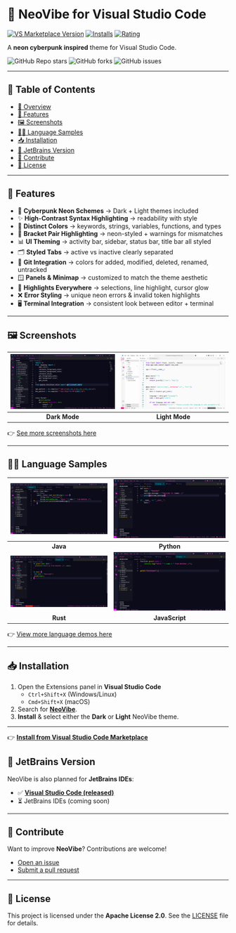 # 🌌 NeoVibe for Visual Studio Code

[![VS Marketplace Version](https://img.shields.io/visual-studio-marketplace/v/birukbelihu.neovibe?style=flat-square&logo=visual-studio-code)](https://marketplace.visualstudio.com/items?itemName=birukbelihu.neovibe)
[![Installs](https://img.shields.io/visual-studio-marketplace/i/birukbelihu.neovibe?style=flat-square)](https://marketplace.visualstudio.com/items?itemName=birukbelihu.neovibe)
[![Rating](https://img.shields.io/visual-studio-marketplace/r/birukbelihu.neovibe?style=flat-square)](https://marketplace.visualstudio.com/items?itemName=birukbelihu.neovibe)

A **neon cyberpunk inspired** theme for Visual Studio Code.

![GitHub Repo stars](https://img.shields.io/github/stars/BirukBelihu/neovibe?style=flat-square&logo=github)
![GitHub forks](https://img.shields.io/github/forks/BirukBelihu/neovibe?style=flat-square&logo=github)
![GitHub issues](https://img.shields.io/github/issues/BirukBelihu/neovibe?style=flat-square)

---

## 📑 Table of Contents

- [🌌 Overview](#-neovibe-for-visual-studio-code)
- [🎨 Features](#-features)
- [🖼️ Screenshots](#-screenshots)
- [👨‍💻 Language Samples](#-language-samples)
- [📥 Installation](#-installation)
- [🧩 JetBrains Version](#-jetbrains-version)
- [🙌 Contribute](#-contribute)
- [📄 License](#-license)

---

## 🎨 Features

- 🎨 **Cyberpunk Neon Schemes** → Dark + Light themes included
- ✨ **High-Contrast Syntax Highlighting** → readability with style
- 🔑 **Distinct Colors** → keywords, strings, variables, functions, and types
- 🧩 **Bracket Pair Highlighting** → neon-styled + warnings for mismatches
- 📊 **UI Theming** → activity bar, sidebar, status bar, title bar all styled
- 🗂️ **Styled Tabs** → active vs inactive clearly separated
- 🔄 **Git Integration** → colors for added, modified, deleted, renamed, untracked
- 🪟 **Panels & Minimap** → customized to match the theme aesthetic
- 📌 **Highlights Everywhere** → selections, line highlight, cursor glow
- ❌ **Error Styling** → unique neon errors & invalid token highlights
- 🖥️ **Terminal Integration** → consistent look between editor + terminal

---

## 🖼️ Screenshots

| ![NeoVibe Sample](https://github.com/birukbelihu/neovibe/raw/main/images/image_1.png) | ![NeoVibe Sample 2](https://github.com/birukbelihu/neovibe/raw/main/images/image_3.png) |
|:-------------------------------------------------------------------------------------:|:---------------------------------------------------------------------------------------:|
|                                     **Dark Mode**                                     |                                     **Light Mode**                                      |

👉 [See more screenshots here](https://github.com/birukbelihu/neovibe-vscode/tree/main/images/)

---

## 👨‍💻 Language Samples

| ![NeoVibe Demo 1](https://github.com/birukbelihu/neovibe/raw/main/images/demos/demo_1.png) | ![NeoVibe Demo 2](https://github.com/birukbelihu/neovibe/raw/main/images/demos/demo_2.png) |
|:------------------------------------------------------------------------------------------:|:------------------------------------------------------------------------------------------:|
|                                          **Java**                                          |                                         **Python**                                         |
| ![NeoVibe Demo 1](https://github.com/birukbelihu/neovibe/raw/main/images/demos/demo_3.png) | ![NeoVibe Demo 2](https://github.com/birukbelihu/neovibe/raw/main/images/demos/demo_4.png) |
|                                          **Rust**                                          |                                       **JavaScript**                                       |

👉 [View more language demos here](https://github.com/birukbelihu/neovibe-vscode/tree/main/images/demos)

---

## 📥 Installation

1. Open the Extensions panel in **Visual Studio Code**
    - `Ctrl+Shift+X` (Windows/Linux)
    - `Cmd+Shift+X` (macOS)
2. Search for [**NeoVibe**](https://marketplace.visualstudio.com/items?itemName=birukbelihu.neovibe).
3. **Install** & select either the **Dark** or **Light** NeoVibe theme.

---

👉 [**Install from Visual Studio Code Marketplace**](https://marketplace.visualstudio.com/items?itemName=birukbelihu.neovibe)

## 🧩 JetBrains Version

NeoVibe is also planned for **JetBrains IDEs**:

- ✅ [**Visual Studio Code (released)**](https://marketplace.visualstudio.com/items?itemName=birukbelihu.neovibe) 
- ⏳ JetBrains IDEs (coming soon)

---

## 🙌 Contribute

Want to improve **NeoVibe**? Contributions are welcome!

- [Open an issue](https://github.com/birukbelihu/neovibe-vscode/issues)
- [Submit a pull request](https://github.com/birukbelihu/neovibe-vscode/pulls)

---

## 📄 License

This project is licensed under the **Apache License 2.0**. See
the [LICENSE](https://github.com/birukbelihu/neovibe/blob/main/LICENSE) file for details.
